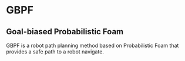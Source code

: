 # GBPF

## Goal-biased Probabilistic Foam

GBPF is a robot path planning method based on Probabilistic Foam that provides a safe path to a robot navigate.
